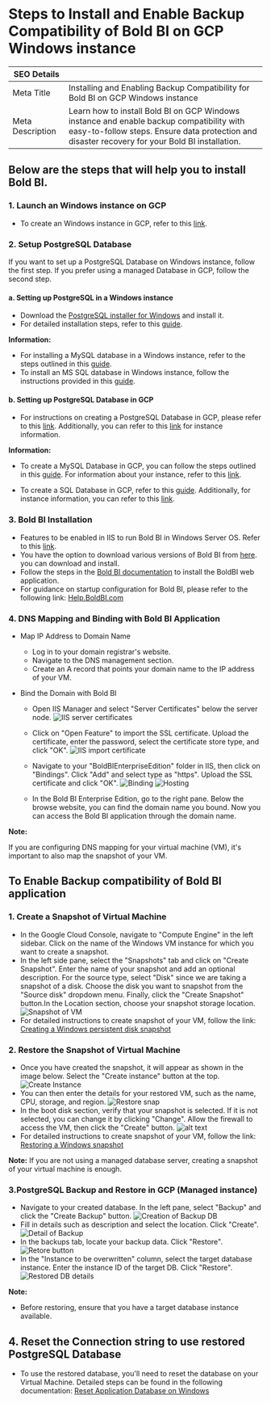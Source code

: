 # Steps to Install and Enable Backup Compatibility of Bold BI on GCP Windows instance

| SEO Details       |                                                                     |
|-------------------|---------------------------------------------------------------------|
| Meta Title        | Installing and Enabling Backup Compatibility for Bold BI on GCP Windows instance |
| Meta Description  | Learn how to install Bold BI on GCP Windows instance and enable backup compatibility with easy-to-follow steps. Ensure data protection and disaster recovery for your Bold BI installation. |

## Below are the steps that will help you to install Bold BI.

### 1. Launch an Windows instance on GCP
   - To create an Windows instance in GCP, refer to this [link](https://cloud.google.com/compute/docs/create-windows-server-vm-instance).

### 2. Setup PostgreSQL Database
If you want to set up a PostgreSQL Database on  Windows instance, follow the first step. If you prefer using a managed Database in GCP, follow the second step.

#### a. Setting up PostgreSQL in a Windows instance
- Download the [PostgreSQL installer for Windows](https://www.enterprisedb.com/downloads/postgres-postgresql-downloads) and install it.
- For detailed installation steps, refer to this [guide](https://www.postgresqltutorial.com/postgresql-getting-started/install-postgresql/).

**Information:**
  - For installing a MySQL database in a Windows instance, refer to the steps outlined in this [guide](https://dev.mysql.com/doc/refman/8.3/en/windows-installation.html).
  - To install an MS SQL database in Windows instance, follow the instructions provided in this [guide](https://learn.microsoft.com/en-us/sql/database-engine/install-windows/install-sql-server?view=sql-server-ver16).

#### b. Setting up PostgreSQL Database in GCP
- For instructions on creating a PostgreSQL Database in GCP, please refer to this [link](https://cloud.google.com/sql/docs/postgres/create-instance/). Additionally, you can refer to this [link](https://cloud.google.com/sql/docs/postgres/instance-info) for instance information.

**Information:** 
  - To create a MySQL Database in GCP, you can follow the steps outlined in this [guide](https://cloud.google.com/sql/docs/mysql/create-instance). For information about your instance, refer to this [link](https://cloud.google.com/sql/docs/mysql/instance-info).

  - To create a SQL Database in GCP, refer to this [guide](https://cloud.google.com/sql/docs/sqlserver/create-instance). Additionally, for instance information, you can refer to this [link](https://cloud.google.com/sql/docs/sqlserver/instance-info).

### 3. Bold BI Installation

- Features to be enabled in IIS to run Bold BI in Windows Server OS. Refer to this [link](https://help.boldbi.com/faq/features-needed-to-enable-in-iis-to-run-bold-bi-in-win-server-os/).
- You have the option to download various versions of Bold BI from [here](https://www.boldbi.com/account/downloads). you can download and install.
- Follow the steps in the [Bold BI documentation](https://help.boldbi.com/deploying-bold-bi/deploying-in-windows/installation-and-deployment/) to install the BoldBI web application.
- For guidance on startup configuration for Bold BI, please refer to the following link: [Help.BoldBI.com](https://help.boldbi.com/application-startup/latest/)

### 4. DNS Mapping and Binding with Bold BI Application

- Map IP Address to Domain Name
  - Log in to your domain registrar's website.
  - Navigate to the DNS management section.
  - Create an A record that points your domain name to the IP address of your VM.

- Bind the Domain with Bold BI
    - Open IIS Manager and select "Server Certificates" below the server node.
    ![IIS server certificates](images/IIS-ServerCertificates.png)
    - Click on "Open Feature" to import the SSL certificate. Upload the certificate, enter the password, select the certificate store type, and click "OK".
    ![IIS import certificate](images/IIS-importcertificate.png)
    - Navigate to your "BoldBIEnterpriseEdition" folder in IIS, then click on "Bindings". Click "Add" and select type as "https". Upload the SSL certificate and click "OK".
    ![Binding](images/IIS-binding.png)
    ![Hosting](images/IIS-Hosting.png)

    - In the Bold BI Enterprise Edition, go to the right pane. Below the browse website, you can find the domain name you bound. Now you can access the Bold BI application through the domain name.

**Note:**

  If you are configuring DNS mapping for your virtual machine (VM), it's important to also map the snapshot of your VM. 
  
## To Enable Backup compatibility of Bold BI application

### 1. Create a Snapshot of Virtual Machine
-  In the Google Cloud Console, navigate to "Compute Engine" in the left sidebar. Click on the name of the Windows VM instance for which you want to create a snapshot.
- In the left side pane, select the "Snapshots" tab and click on "Create Snapshot". Enter the name of your snapshot and add an optional description. For the source type, select "Disk" since we are taking a snapshot of a disk. Choose the disk you want to snapshot from the "Source disk" dropdown menu. Finally, click the "Create Snapshot" button.In the Location section, choose your snapshot storage location.
![Snapshot of  VM](images/snapshot-VM.png)
- For detailed instructions to create snapshot of your VM, follow the link: [Creating a Windows persistent disk snapshot](https://cloud.google.com/compute/docs/instances/windows/creating-windows-persistent-disk-snapshot)

### 2. Restore the Snapshot of Virtual Machine
- Once you have created the snapshot, it will appear as shown in the image below. Select the "Create instance" button at the top. 
![Create Instance](images/create-instance.png)
-  You can then enter the details for your restored VM, such as the name, CPU, storage, and region.
![Restore snap](images/snaprestore.png)
- In the boot disk section, verify that your snapshot is selected. If it is not selected, you can change it by clicking "Change". Allow the firewall to access the VM, then click the "Create" button.
![alt text](images/Snaprestoredetails.png)
- For detailed instructions to create snapshot of your VM, follow the link: [Restoring a Windows snapshot](https://cloud.google.com/compute/docs/disks/restore-snapshot)

**Note:** 
  If you are not using a managed database server, creating a snapshot of your virtual machine is enough.

### 3.PostgreSQL Backup and Restore in GCP (Managed instance)
- Navigate to your created database. In the left pane, select "Backup" and click the "Create Backup" button. 
![Creation of Backup DB](images/create-backupDB.png)
-  Fill in details such as description and select the location. Click "Create".
![Detail of Backup](images/Created_backupDB.png)
- In the backups tab, locate your backup data. Click "Restore". 
![Retore button](images/RestoreDB.png)
- In the "Instance to be overwritten" column, select the target database instance. Enter the instance ID of the target DB. Click "Restore". 
![Restored DB details](images/RestoreDBDetails.png)

**Note:**

- Before restoring, ensure that you have a target database instance available.
 

## 4. Reset the Connection string to use restored PostgreSQL Database

- To use the restored database, you'll need to reset the database on your Virtual Machine.
Detailed steps can be found in the following documentation: [Reset Application Database on Windows](https://help.boldbi.com/utilities/bold-bi-command-line-tools/reset-application-database/#windows)


